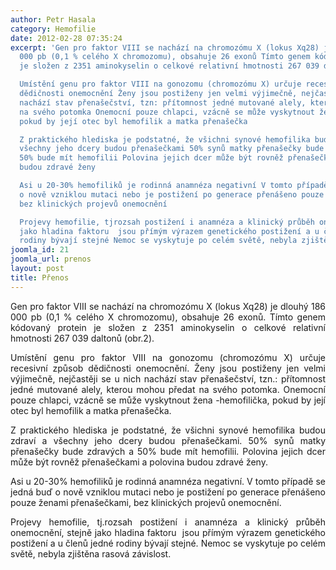 ```yaml
---
author: Petr Hasala
category: Hemofilie
date: 2012-02-28 07:35:24
excerpt: 'Gen pro faktor VIII se nachází na chromozómu X (lokus Xq28) je dlouhý 186
  000 pb (0,1 % celého X chromozomu), obsahuje 26 exonů Tímto genem kódovaný protein
  je složen z 2351 aminokyselin o celkové relativní hmotnosti 267 039 daltonů (obr2)

  Umístění genu pro faktor VIII na gonozomu (chromozómu X) určuje recesivní způsob
  dědičnosti onemocnění Ženy jsou postiženy jen velmi výjimečně, nejčastěji se u nich
  nachází stav přenašečství, tzn: přítomnost jedné mutované alely, kterou mohou předat
  na svého potomka Onemocní pouze chlapci, vzácně se může vyskytnout žena -hemofilička,
  pokud by její otec byl hemofilik a matka přenašečka

  Z praktického hlediska je podstatné, že všichni synové hemofilika budou zdraví a
  všechny jeho dcery budou přenašečkami 50% synů matky přenašečky bude zdravých a
  50% bude mít hemofilii Polovina jejich dcer může být rovněž přenašečkami a polovina
  budou zdravé ženy

  Asi u 20-30% hemofiliků je rodinná anamnéza negativní V tomto případě se jedná buď
  o nově vzniklou mutaci nebo je postižení po generace přenášeno pouze ženami přenašečkami,
  bez klinických projevů onemocnění

  Projevy hemofilie, tjrozsah postižení i anamnéza a klinický průběh onemocnění, stejně
  jako hladina faktoru  jsou přímým výrazem genetického postižení a u členů jedné
  rodiny bývají stejné Nemoc se vyskytuje po celém světě, nebyla zjištěna rasová závislost'
joomla_id: 21
joomla_url: prenos
layout: post
title: Přenos
---
```


<p style="text-align: justify;">Gen pro faktor VIII se nachází na chromozómu X (lokus Xq28) je dlouhý 186 000 pb (0,1 % celého X chromozomu), obsahuje 26 exonů. Tímto genem kódovaný protein je složen z 2351 aminokyselin o celkové relativní hmotnosti 267 039 daltonů (obr.2).</p>
<p style="text-align: justify;">Umístění genu pro faktor VIII na gonozomu (chromozómu X) určuje recesivní způsob dědičnosti onemocnění. Ženy jsou postiženy jen velmi výjimečně, nejčastěji se u nich nachází stav přenašečství, tzn.: přítomnost jedné mutované alely, kterou mohou předat na svého potomka. Onemocní pouze chlapci, vzácně se může vyskytnout žena -hemofilička, pokud by její otec byl hemofilik a matka přenašečka.</p>
<p style="text-align: justify;">Z praktického hlediska je podstatné, že všichni synové hemofilika budou zdraví a všechny jeho dcery budou přenašečkami. 50% synů matky přenašečky bude zdravých a 50% bude mít hemofilii. Polovina jejich dcer může být rovněž přenašečkami a polovina budou zdravé ženy.</p>
<p style="text-align: justify;">Asi u 20-30% hemofiliků je rodinná anamnéza negativní. V tomto případě se jedná buď o nově vzniklou mutaci nebo je postižení po generace přenášeno pouze ženami přenašečkami, bez klinických projevů onemocnění.</p>
<p style="text-align: justify;">Projevy hemofilie, tj.rozsah postižení i anamnéza a klinický průběh onemocnění, stejně jako hladina faktoru  jsou přímým výrazem genetického postižení a u členů jedné rodiny bývají stejné. Nemoc se vyskytuje po celém světě, nebyla zjištěna rasová závislost.</p>